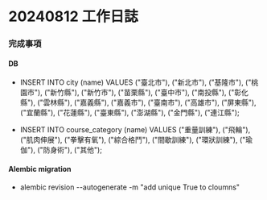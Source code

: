 # 20240812 工作日誌

### 完成事項

#### DB
- INSERT INTO city (name)
VALUES ("臺北市"), ("新北市"), ("基隆市"), ("桃園市"), ("新竹縣"), ("新竹市"), ("苗栗縣"), ("臺中市"), ("南投縣"), ("彰化縣"), ("雲林縣"), ("嘉義縣"), ("嘉義市"), ("臺南市"), ("高雄市"), ("屏東縣"), ("宜蘭縣"), ("花蓮縣"), ("臺東縣"), ("澎湖縣"), ("金門縣"), ("連江縣");

- INSERT INTO course_category (name)
VALUES ("重量訓練"), ("飛輪"), ("肌肉伸展"), ("拳擊有氧"), ("綜合格鬥"), ("間歇訓練"), ("環狀訓練"), ("瑜伽"), ("防身術"), ("其他");

#### Alembic migration
- alembic revision --autogenerate -m "add unique True to cloumns"
